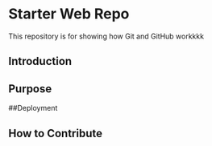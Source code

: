# Starter Web Repo

This repository is for showing how Git and GitHub workkkk

## Introduction


## Purpose 

##Deployment

## How to Contribute